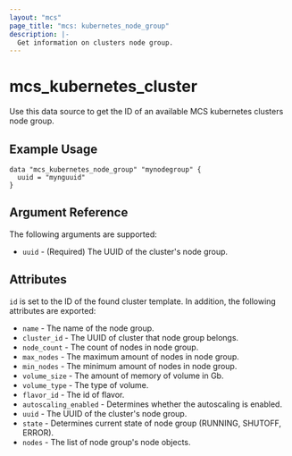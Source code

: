 ```yaml
---
layout: "mcs"
page_title: "mcs: kubernetes_node_group"
description: |-
  Get information on clusters node group.
---
```


# mcs\_kubernetes\_cluster

Use this data source to get the ID of an available MCS kubernetes clusters node group.

## Example Usage
```hcl
data "mcs_kubernetes_node_group" "mynodegroup" {
  uuid = "mynguuid"
}
```

## Argument Reference

The following arguments are supported:

* `uuid` - (Required) The UUID of the cluster's node group.

    
## Attributes
`id` is set to the ID of the found cluster template. In addition, the following
attributes are exported:

* `name` - The name of the node group.
* `cluster_id` - The UUID of cluster that node group belongs.
* `node_count` - The count of nodes in node group.
* `max_nodes` - The maximum amount of nodes in node group.
* `min_nodes` - The minimum amount of nodes in node group.
* `volume_size` - The amount of memory of volume in Gb.
* `volume_type` - The type of volume.
* `flavor_id` - The id of flavor.
* `autoscaling_enabled` - Determines whether the autoscaling is enabled.
* `uuid` - The UUID of the cluster's node group.
* `state` - Determines current state of node group (RUNNING, SHUTOFF, ERROR).
* `nodes` - The list of node group's node objects.
